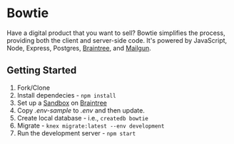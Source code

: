 # Bowtie

Have a digital product that you want to sell? Bowtie simplifies the process, providing both the client and server-side code. It's powered by JavaScript, Node, Express, Postgres, [Braintree](https://www.braintreepayments.com/), and [Mailgun](http://www.mailgun.com).

## Getting Started

1. Fork/Clone
1. Install dependecies - `npm install`
1. Set up a [Sandbox](https://sandbox.braintreegateway.com) on [Braintree](https://www.braintreepayments.com/)
1. Copy *.env-sample* to *.env* and then update.
1. Create local database - i.e., `createdb bowtie`
1. Migrate - `knex migrate:latest --env development`
1. Run the development server - `npm start`
